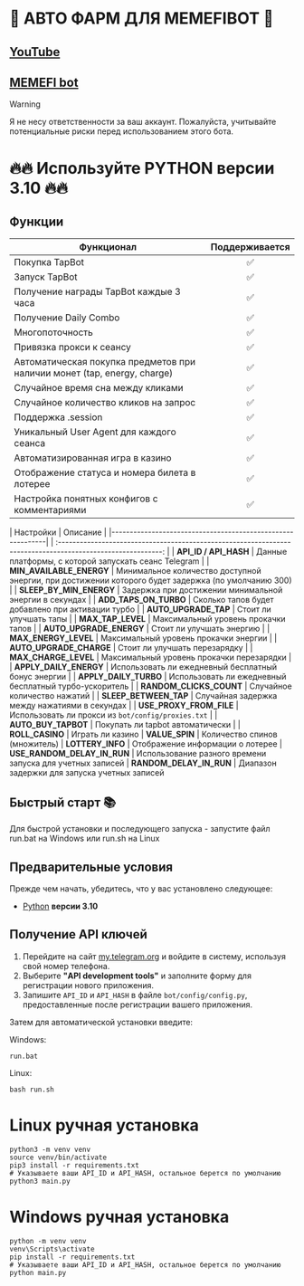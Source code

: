 # 🎨 АВТО ФАРМ ДЛЯ MEMEFIBOT 🎨

## [YouTube](https://www.youtube.com/@rmsudo)
## [MEMEFI bot](https://t.me/memefi_coin_bot/main?startapp=r_6b79384413)

> [!WARNING]
> Я не несу ответственности за ваш аккаунт. Пожалуйста, учитывайте потенциальные риски перед использованием этого бота.

# 🔥🔥 Используйте PYTHON версии 3.10 🔥🔥

## Функции

| Функционал | Поддерживается |
|----------------------------------------------------------------| :--------: |
| Покупка TapBot | ✅ |
| Запуск TapBot | ✅ |
| Получение награды TapBot каждые 3 часа | ✅ |
| Получение Daily Combo | ✅ |
| Многопоточность | ✅ |
| Привязка прокси к сеансу | ✅ |
| Автоматическая покупка предметов при наличии монет (tap, energy, charge) | ✅ |
| Случайное время сна между кликами | ✅ |
| Случайное количество кликов на запрос | ✅ |
| Поддержка .session | ✅ |
| Уникальный User Agent для каждого сеанса | ✅ |
| Автоматизированная игра в казино | ✅ |
| Отображение статуса и номера билета в лотерее | ✅ |
| Настройка понятных конфигов с комментариями | ✅ |


| Настройки | Описание |
|------------------------------------------------------------| | :----------------------------------------------------------------------------------------------------------: |
| **API_ID / API_HASH** | Данные платформы, с которой запускать сеанс Telegram |
| **MIN_AVAILABLE_ENERGY** | Минимальное количество доступной энергии, при достижении которого будет задержка (по умолчанию 300) |
| **SLEEP_BY_MIN_ENERGY** | Задержка при достижении минимальной энергии в секундах |
| **ADD_TAPS_ON_TURBO** | Сколько тапов будет добавлено при активации турбо |
| **AUTO_UPGRADE_TAP** | Стоит ли улучшать тапы |
| **MAX_TAP_LEVEL** | Максимальный уровень прокачки тапов |
| **AUTO_UPGRADE_ENERGY** | Стоит ли улучшать энергию |
| **MAX_ENERGY_LEVEL** | Максимальный уровень прокачки энергии |
| **AUTO_UPGRADE_CHARGE** | Стоит ли улучшать перезарядку |
| **MAX_CHARGE_LEVEL** | Максимальный уровень прокачки перезарядки |
| **APPLY_DAILY_ENERGY** | Использовать ли ежедневный бесплатный бонус энергии |
| **APPLY_DAILY_TURBO** | Использовать ли ежедневный бесплатный турбо-ускоритель |
| **RANDOM_CLICKS_COUNT** | Случайное количество нажатий |
| **SLEEP_BETWEEN_TAP** | Случайная задержка между нажатиями в секундах |
| **USE_PROXY_FROM_FILE** | Использовать ли прокси из `bot/config/proxies.txt` |
| **AUTO_BUY_TAPBOT** | Покупать ли tapbot автоматически |
| **ROLL_CASINO** | Играть ли казино
| **VALUE_SPIN** | Количество спинов (множитель)
| **LOTTERY_INFO** | Отображение информации о лотерее
| **USE_RANDOM_DELAY_IN_RUN** | Использование разного времени запуска для учетных записей
| **RANDOM_DELAY_IN_RUN** | Диапазон задержки для запуска учетных записей

## Быстрый старт 📚

Для быстрой установки и последующего запуска - запустите файл run.bat на Windows или run.sh на Linux

## Предварительные условия
Прежде чем начать, убедитесь, что у вас установлено следующее:
- [Python](https://www.python.org/downloads/) **версии 3.10**

## Получение API ключей
1. Перейдите на сайт [my.telegram.org](https://my.telegram.org) и войдите в систему, используя свой номер телефона.
2. Выберите **"API development tools"** и заполните форму для регистрации нового приложения.
3. Запишите `API_ID` и `API_HASH` в файле `bot/config/config.py`, предоставленные после регистрации вашего приложения.


Затем для автоматической установки введите:

Windows:
```shell
run.bat
```

Linux:
```shell
bash run.sh
```

# Linux ручная установка
```shell
python3 -m venv venv
source venv/bin/activate
pip3 install -r requirements.txt
# Указываете ваши API_ID и API_HASH, остальное берется по умолчанию
python3 main.py
```

# Windows ручная установка
```shell
python -m venv venv
venv\Scripts\activate
pip install -r requirements.txt
# Указываете ваши API_ID и API_HASH, остальное берется по умолчанию
python main.py
```
